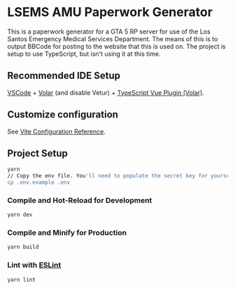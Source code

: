 # LSEMS AMU Paperwork Generator

This is a paperwork generator for a GTA 5 RP server for use of the Los Santos Emergency Medical Services Department. The means of this is to output BBCode for posting to the website that this is used on. The project is setup to use TypeScript, but isn't using it at this time.

## Recommended IDE Setup

[VSCode](https://code.visualstudio.com/) + [Volar](https://marketplace.visualstudio.com/items?itemName=Vue.volar) (and disable Vetur) + [TypeScript Vue Plugin (Volar)](https://marketplace.visualstudio.com/items?itemName=Vue.vscode-typescript-vue-plugin).

## Customize configuration

See [Vite Configuration Reference](https://vitejs.dev/config/).

## Project Setup

```sh
yarn
// Copy the env file. You'll need to populate the secret key for yourself
cp .env.example .env
```

### Compile and Hot-Reload for Development

```sh
yarn dev
```

### Compile and Minify for Production

```sh
yarn build
```

### Lint with [ESLint](https://eslint.org/)

```sh
yarn lint
```

